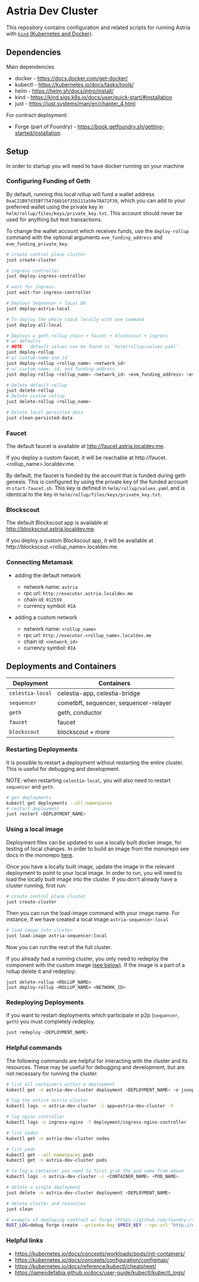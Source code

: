 # Astria Dev Cluster

This repository contains configuration and related scripts for running Astria with [`kind` (Kubernetes and Docker)](https://kind.sigs.k8s.io/).

## Dependencies

Main dependencies

* docker - https://docs.docker.com/get-docker/
* kubectl - https://kubernetes.io/docs/tasks/tools/
* helm - https://helm.sh/docs/intro/install/
* kind - https://kind.sigs.k8s.io/docs/user/quick-start/#installation
* just - https://just.systems/man/en/chapter_4.html

For contract deployment:

* Forge (part of Foundry) - https://book.getfoundry.sh/getting-started/installation

## Setup

In order to startup you will need to have docker running on your machine

### Configuring Funding of Geth

By default, running this local rollup will fund a wallet address `0xaC21B97d35Bf75A7dAb16f35b111a50e78A72F30`, which you can add to your preferred wallet using the private key in `helm/rollup/files/keys/private_key.txt`. This account should never be used for anything but test transactions.

To change the wallet account which receives funds, use the `deploy-rollup` command with the optional arguments `evm_funding_address` and `evm_funding_private_key`.

```bash
# create control plane cluster
just create-cluster

# ingress controller
just deploy-ingress-controller

# wait for ingress.
just wait-for-ingress-controller

# Deploys Sequencer + local DA
just deploy-astria-local

# To deploy the whole stack locally with one command
just deploy-all-local

# Deploys a geth rollup chain + faucet + blockscout + ingress
# w/ defaults
# NOTE - default values can be found in `helm/rollup/values.yaml`
just deploy-rollup
# w/ custom name and id
just deploy-rollup <rollup_name> <network_id>
# w/ custom name, id, and funding address
just deploy-rollup <rollup_name> <network_id> <evm_funding_address> <evm_funding_private_key>

# Delete default rollup
just delete-rollup
# Delete custom rollup
just delete-rollup <rollup_name>

# Delete local persisted data
just clean-persisted-data
```

### Faucet

The default faucet is available at http://faucet.astria.localdev.me. 

If you deploy a custom faucet, it will be reachable at http://faucet.<rollup_name>.localdev.me.

By default, the faucet is funded by the account that is funded during geth genesis. This is configured by using the private key of the funded account in `start-faucet.sh`. This key is defined in `helm/rollup/values.yaml` and is identical to the key in `helm/rollup/files/keys/private_key.txt`.

### Blockscout

The default Blockscout app is available at http://blockscout.astria.localdev.me.

If you deploy a custom Blockscout app, it will be available at http://blockscout.<rollup_name>.localdev.me.

### Connecting Metamask

* adding the default network
  * network name: `astria`
  * rpc url: `http://executor.astria.localdev.me`
  * chain id: `912559`
  * currency symbol: `RIA`

* adding a custom network
    * network name: `<rollup_name>`
    * rpc url: `http://executor.<rollup_name>.localdev.me`
    * chain id: `<network_id>`
    * currency symbol: `RIA`

## Deployments and Containers

| Deployment       | Containers                             |
|------------------|----------------------------------------|
| `celestia-local` | celestia-app, celestia-bridge          |
| `sequencer`      | cometbft, sequencer, sequencer-relayer |
| `geth`           | geth, conductor                        |
| `faucet`         | faucet                                 |
| `blockscout`     | blockscout + more                      |

### Restarting Deployments

It is possible to restart a deployment without restarting the entire cluster. This is useful for debugging and development.

NOTE: when restarting `celestia-local`, you will also need to restart `sequencer` and `geth`.

```bash
# get deployments
kubectl get deployments --all-namespaces
# restart deployment
just restart <DEPLOYMENT_NAME>
```

### Using a local image

Deployment files can be updated to use a locally built docker image, for testing of local changes. In order to build an image from the monorepo see docs in the monorepo [here](https://github.com/astriaorg/astria/#docker-build).

Once you have a locally built image, update the image in the relevant deployment to point to your local image. In order to run, you will need to load the locally built image into the cluster. If you don't already have a cluster running, first run:

```bash
# create control plane cluster
just create-cluster
```

Then you can run the load-image command with your image name. For instance, if we have created a local image `astria-sequencer:local`

```bash
# load image into cluster
just load-image astria-sequencer:local
```

Now you can run the rest of the full cluster.

If you already had a running cluster, you only need to redeploy the component with the custom image [(see below)](#redeploying-deployments). If the image is a part of a rollup delete it and redeploy:

```
just delete-rollup <ROLLUP_NAME>
just deploy-rollup <ROLLUP_NAME> <NETWORK_ID>
```

### Redeploying Deployments

If you want to restart deployments which participate in p2p (`sequencer`, `geth`) you must completely redeploy.

```bash
just redeploy <DEPLOYMENT_NAME>
```

### Helpful commands

The following commands are helpful for interacting with the cluster and its resources. These may be useful for debugging and development, but are not necessary for running the cluster.

```bash
# list all containers within a deployment
kubectl get -n astria-dev-cluster deployment <DEPLOYMENT_NAME> -o jsonpath='{.spec.template.spec.containers[*].name}'

# log the entire astria cluster
kubectl logs -n astria-dev-cluster -l app=astria-dev-cluster -f

# log nginx controller
kubectl logs -n ingress-nginx -f deployment/ingress-nginx-controller

# list nodes
kubectl get -n astria-dev-cluster nodes

# list pods
kubectl get --all-namespaces pods
kubectl get -n astria-dev-cluster pods

# to log a container you need to first grab the pod name from above
kubectl logs -n astria-dev-cluster -c <CONTAINER_NAME> <POD_NAME>

# delete a single deployment
just delete -n astria-dev-cluster deployment <DEPLOYMENT_NAME>

# delete cluster and resources
just clean

# example of deploying contract w/ forge (https://github.com/foundry-rs/foundry)
RUST_LOG=debug forge create --private-key $PRIV_KEY --rpc-url "http://executor.astria.localdev.me" src/Storage.sol:Storage
```

### Helpful links

* https://kubernetes.io/docs/concepts/workloads/pods/init-containers/
* https://kubernetes.io/docs/concepts/configuration/configmap/
* https://kubernetes.io/docs/reference/kubectl/cheatsheet/
* https://jamesdefabia.github.io/docs/user-guide/kubectl/kubectl_logs/
